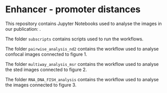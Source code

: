 # Enhancer - promoter distances
This repository contains Jupyter Notebooks used to analyse the images in our publication: .

The folder `subscripts` contains scripts used to run the workflows. 

The folder `pairwise_analysis_nd2` contains the workflow used to analyse confocal images connected to figure 1.

The folder `multiway_analysis_msr` contains the workflow used to analyse the sted images connected to figure 2.

The folder `RNA_DNA_FISH_analysis` contains the workflow used to analyse the images connected to figure 3. 
